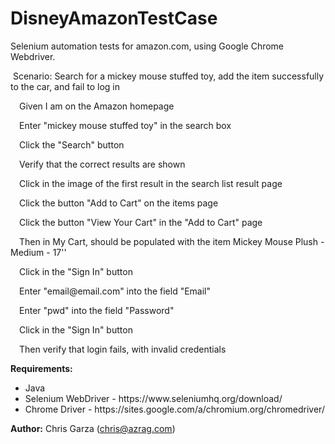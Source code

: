 # DisneyAmazonTestCase
Selenium automation tests for amazon.com, using Google Chrome Webdriver.

<p>&nbsp;Scenario: Search for a mickey mouse stuffed toy, add the item successfully to the car, and fail to log in
<p>&emsp;Given I am on the Amazon homepage</p>
<p>&emsp;Enter "mickey mouse stuffed toy" in the search box</p>
<p>&emsp;Click the "Search" button</p>
<p>&emsp;Verify that the correct results are shown</p>
<p>&emsp;Click in the image of the first result in the search list result page</p>
<p>&emsp;Click the button "Add to Cart" on the items page</p>
<p>&emsp;Click the button "View Your Cart" in the "Add to Cart" page</p>
<p>&emsp;Then in My Cart, should be populated with the item Mickey Mouse Plush - Medium - 17''</p>
<p>&emsp;Click in the "Sign In" button</p>
<p>&emsp;Enter "email@email.com" into the field "Email"</p>
<p>&emsp;Enter "pwd" into the field "Password"</p>
<p>&emsp;Click in the "Sign In" button</p>
<p>&emsp;Then verify that login fails, with invalid credentials</p>
</p>

<b>Requirements:</b>
<ul>
<li>Java</li>
<li>Selenium WebDriver - https://www.seleniumhq.org/download/</li>
<li>Chrome Driver - https://sites.google.com/a/chromium.org/chromedriver/</li>
</ul>

<b>Author:</b>
Chris Garza (chris@azrag.com)